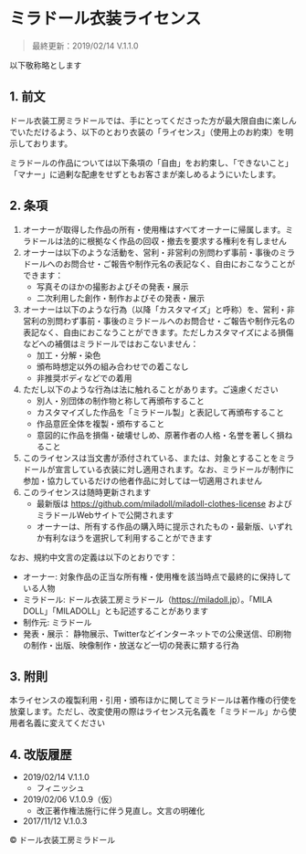 # ミラドール衣装ライセンス

>最終更新：2019/02/14 V.1.1.0

以下敬称略とします

## 1. 前文

ドール衣装工房ミラドールでは、手にとってくださった方が最大限自由に楽しんでいただけるよう、以下のとおり衣装の「ライセンス」（使用上のお約束）を明示しております。

ミラドールの作品については以下条項の「自由」をお約束し、「できないこと」「マナー」に過剰な配慮をせずともお客さまが楽しめるようにいたします。

## 2. 条項

1. オーナーが取得した作品の所有・使用権はすべてオーナーに帰属します。ミラドールは法的に根拠なく作品の回収・撤去を要求する権利を有しません
2. オーナーは以下のような活動を、営利・非営利の別問わず事前・事後のミラドールへのお問合せ・ご報告や制作元名の表記なく、自由におこなうことができます：
    * 写真そのほかの撮影およびその発表・展示
    * 二次利用した創作・制作およびその発表・展示
3. オーナーは以下のような行為（以降「カスタマイズ」と呼称）を、営利・非営利の別問わず事前・事後のミラドールへのお問合せ・ご報告や制作元名の表記なく、自由におこなうことができます。ただしカスタマイズによる損傷などへの補償はミラドールではおこないません：
    * 加工・分解・染色
    * 頒布時想定以外の組み合わせでの着こなし
    * 非推奨ボディなどでの着用
4. ただし以下のような行為は法に触れることがあります。ご遠慮ください
    * 別人・別団体の制作物と称して再頒布すること
    * カスタマイズした作品を「ミラドール製」と表記して再頒布すること
    * 作品意匠全体を複製・頒布すること
    * 意図的に作品を損傷・破壊せしめ、原著作者の人格・名誉を著しく損ねること
5. このライセンスは当文書が添付されている、または、対象とすることをミラドールが宣言している衣装に対し適用されます。なお、ミラドールが制作に参加・協力しているだけの他者作品に対しては一切適用されません
6. このライセンスは随時更新されます
    * 最新版は <https://github.com/miladoll/miladoll-clothes-license> およびミラドールWebサイトで公開されます
    * オーナーは、所有する作品の購入時に提示されたもの・最新版、いずれか有利なほうを選択して利用することができます

なお、規約中文言の定義は以下のとおりです：

* オーナー: 対象作品の正当な所有権・使用権を該当時点で最終的に保持している人物
* ミラドール: ドール衣装工房ミラドール（<https://miladoll.jp>）。「MILA DOLL」「MILADOLL」とも記述することがあります
* 制作元: ミラドール
* 発表・展示： 静物展示、Twitterなどインターネットでの公衆送信、印刷物の制作・出版、映像制作・放送など一切の発表に類する行為

## 3. 附則

本ライセンスの複製利用・引用・頒布ほかに関してミラドールは著作権の行使を放棄します。ただし、改変使用の際はライセンス元名義を「ミラドール」から使用者名義に変えてください

## 4. 改版履歴

* 2019/02/14 V.1.1.0
    * フィニッシュ
* 2019/02/06 V.1.0.9（仮）
    * 改正著作権法施行に伴う見直し。文言の明確化
* 2017/11/12 V.1.0.3

&copy; ドール衣装工房ミラドール
